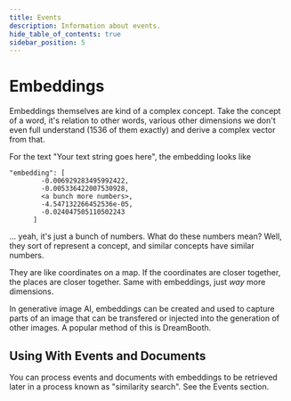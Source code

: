```yaml
---
title: Events
description: Information about events.
hide_table_of_contents: true
sidebar_position: 5
---
```


# Embeddings

Embeddings themselves are kind of a complex concept. Take the concept of a word, it's relation to other words, various other dimensions we don't even full understand (1536 of them exactly) and derive a complex vector from that.

For the text "Your text string goes here", the embedding looks like 
```
"embedding": [
        -0.006929283495992422,
        -0.005336422007530928,
        <a bunch more numbers>,
        -4.547132266452536e-05,
        -0.024047505110502243
      ]
```

... yeah, it's just a bunch of numbers. What do these numbers mean? Well, they sort of represent a concept, and similar concepts have similar numbers.

They are like coordinates on a map. If the coordinates are closer together, the places are closer together. Same with embeddings, just *way* more dimensions.

In generative image AI, embeddings can be created and used to capture parts of an image that can be transfered or injected into the generation of other images. A popular method of this is DreamBooth.

## Using With Events and Documents

You can process events and documents with embeddings to be retrieved later in a process known as "similarity search". See the Events section.